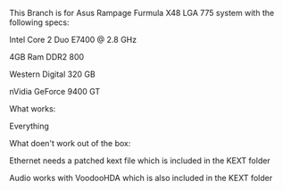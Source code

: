 This Branch is for Asus Rampage Furmula X48 LGA 775 system with the following specs:

Intel Core 2 Duo E7400 @ 2.8 GHz

4GB Ram DDR2 800 

Western Digital 320 GB

nVidia GeForce 9400 GT

What works:

Everything

What doen't work out of the box:

Ethernet needs a patched kext file which is included in the KEXT folder

Audio works with VoodooHDA which is also included in the KEXT folder
